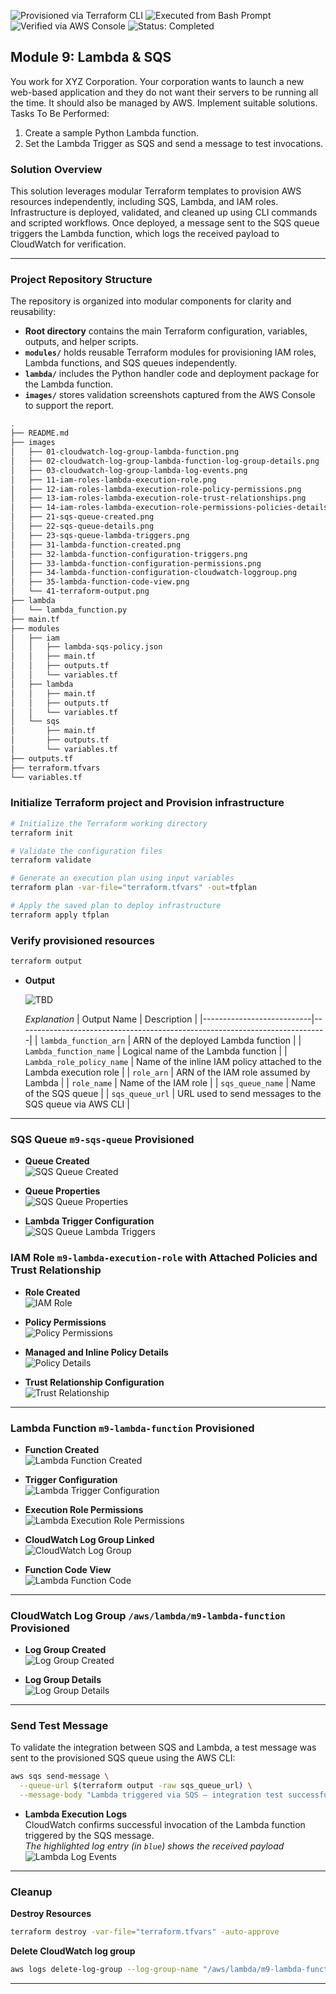 ![Provisioned via Terraform CLI](https://img.shields.io/badge/Provisioned-Terraform%20CLI-blue?logo=terraform)
![Executed from Bash Prompt](https://img.shields.io/badge/Executed-Bash%20Prompt-green?logo=gnu-bash)
![Verified via AWS Console](https://img.shields.io/badge/Verified-AWS%20Console-yellow?logo=amazon-aws)
![Status: Completed](https://img.shields.io/badge/Status-Completed-brightgreen)

## Module 9: Lambda & SQS

You work for XYZ Corporation. Your corporation wants to launch a new web-based application and they do not want their servers to be running all the time. It should also be managed by AWS. Implement suitable solutions.  
Tasks To Be Performed:  
1. Create a sample Python Lambda function.  
2. Set the Lambda Trigger as SQS and send a message to test invocations.  

### Solution Overview

This solution leverages modular Terraform templates to provision AWS resources independently, including SQS, Lambda, and IAM roles. Infrastructure is deployed, validated, and cleaned up using CLI commands and scripted workflows. Once deployed, a message sent to the SQS queue triggers the Lambda function, which logs the received payload to CloudWatch for verification.

---
### Project Repository Structure

The repository is organized into modular components for clarity and reusability:

- **Root directory** contains the main Terraform configuration, variables, outputs, and helper scripts.
- **`modules/`** holds reusable Terraform modules for provisioning IAM roles, Lambda functions, and SQS queues independently.
- **`lambda/`** includes the Python handler code and deployment package for the Lambda function.
- **`images/`** stores validation screenshots captured from the AWS Console to support the report.

```bash
.
├── README.md
├── images
│   ├── 01-cloudwatch-log-group-lambda-function.png
│   ├── 02-cloudwatch-log-group-lambda-function-log-group-details.png
│   ├── 03-cloudwatch-log-group-lambda-log-events.png
│   ├── 11-iam-roles-lambda-execution-role.png
│   ├── 12-iam-roles-lambda-execution-role-policy-permissions.png
│   ├── 13-iam-roles-lambda-execution-role-trust-relationships.png
│   ├── 14-iam-roles-lambda-execution-role-permissions-policies-details-managed-and-inline.png
│   ├── 21-sqs-queue-created.png
│   ├── 22-sqs-queue-details.png
│   ├── 23-sqs-queue-lambda-triggers.png
│   ├── 31-lambda-function-created.png
│   ├── 32-lambda-function-configuration-triggers.png
│   ├── 33-lambda-function-configuration-permissions.png
│   ├── 34-lambda-function-configuration-cloudwatch-loggroup.png
│   ├── 35-lambda-function-code-view.png
│   └── 41-terraform-output.png
├── lambda
│   └── lambda_function.py
├── main.tf
├── modules
│   ├── iam
│   │   ├── lambda-sqs-policy.json
│   │   ├── main.tf
│   │   ├── outputs.tf
│   │   └── variables.tf
│   ├── lambda
│   │   ├── main.tf
│   │   ├── outputs.tf
│   │   └── variables.tf
│   └── sqs
│       ├── main.tf
│       ├── outputs.tf
│       └── variables.tf
├── outputs.tf
├── terraform.tfvars
└── variables.tf

```

### Initialize Terraform project and Provision infrastructure
```bash
# Initialize the Terraform working directory
terraform init

# Validate the configuration files
terraform validate

# Generate an execution plan using input variables
terraform plan -var-file="terraform.tfvars" -out=tfplan

# Apply the saved plan to deploy infrastructure
terraform apply tfplan
```

### Verify provisioned resources
```bash
terraform output
```
- **Output**  

  ![TBD](images/41-terraform-output.png)

  *Explanation*
  | Output Name               | Description                                                                 |
  |---------------------------|-----------------------------------------------------------------------------|
  | `lambda_function_arn`     | ARN of the deployed Lambda function |
| `Lambda_function_name`    | Logical name of the Lambda function                 |
| `Lambda_role_policy_name` | Name of the inline IAM policy attached to the Lambda execution role         |
| `role_arn`                | ARN of the IAM role assumed by Lambda                                  |
| `role_name`               | Name of the IAM role                                                |
| `sqs_queue_name`          | Name of the SQS queue                                               |
| `sqs_queue_url`           | URL used to send messages to the SQS queue via AWS CLI |

---

### SQS Queue `m9-sqs-queue` Provisioned

- **Queue Created**  
  ![SQS Queue Created](images/21-sqs-queue-created.png)

- **Queue Properties**  
  ![SQS Queue Properties](images/22-sqs-queue-details.png)

- **Lambda Trigger Configuration**  
  ![SQS Queue Lambda Triggers](images/23-sqs-queue-lambda-triggers.png)

### IAM Role `m9-lambda-execution-role` with Attached Policies and Trust Relationship

- **Role Created**  
  ![IAM Role](images/11-iam-roles-lambda-execution-role.png)

- **Policy Permissions**  
  ![Policy Permissions](images/12-iam-roles-lambda-execution-role-policy-permissions.png)

- **Managed and Inline Policy Details**  
  ![Policy Details](images/14-iam-roles-lambda-execution-role-permissions-policies-details-managed-and-inline.png)

- **Trust Relationship Configuration**  
  ![Trust Relationship](images/13-iam-roles-lambda-execution-role-trust-relationships.png)

---

### Lambda Function `m9-lambda-function` Provisioned

- **Function Created**  
  ![Lambda Function Created](images/31-lambda-function-created.png)

- **Trigger Configuration**  
  ![Lambda Trigger Configuration](images/32-lambda-function-configuration-triggers.png)

- **Execution Role Permissions**  
  ![Lambda Execution Role Permissions](images/33-lambda-function-configuration-permissions.png)

- **CloudWatch Log Group Linked**  
  ![CloudWatch Log Group](images/34-lambda-function-configuration-cloudwatch-loggroup.png)

- **Function Code View**  
  ![Lambda Function Code](images/35-lambda-function-code-view.png)


---

### CloudWatch Log Group `/aws/lambda/m9-lambda-function` Provisioned

- **Log Group Created**  
  ![Log Group Created](images/01-cloudwatch-log-group-lambda-function.png)

- **Log Group Details**  
  ![Log Group Details](images/02-cloudwatch-log-group-lambda-function-log-group-details.png)


---

### Send Test Message

To validate the integration between SQS and Lambda, a test message was sent to the provisioned SQS queue using the AWS CLI:

```bash
aws sqs send-message \
  --queue-url $(terraform output -raw sqs_queue_url) \
  --message-body "Lambda triggered via SQS — integration test successful!"
```

- **Lambda Execution Logs**  
  CloudWatch confirms successful invocation of the Lambda function triggered by the SQS message.  
  *The highlighted log entry (in `blue`) shows the received payload*  
  ![Lambda Log Events](images/03-cloudwatch-log-group-lambda-log-events.png)

---

### Cleanup

**Destroy Resources**
```bash
terraform destroy -var-file="terraform.tfvars" -auto-approve
```
**Delete CloudWatch log group**
```bash
aws logs delete-log-group --log-group-name "/aws/lambda/m9-lambda-function"
```
---

